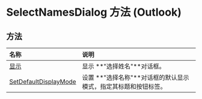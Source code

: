 
# SelectNamesDialog 方法 (Outlook)

## 方法



|**名称**|**说明**|
|:-----|:-----|
|[显示](a689dfca-e4f7-f1c0-03a1-71e7d7e310b7.md)|显示 **"选择姓名"**对话框。|
|[SetDefaultDisplayMode](d6df1ad3-22b1-bda1-532a-a3bd34aa4ad1.md)|设置 **"选择名称"**对话框的默认显示模式，指定其标题和按钮标签。|
